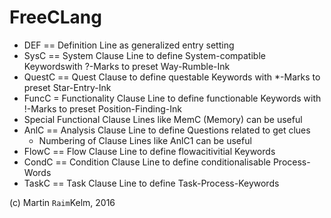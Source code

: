 FreeCLang
=========

 * DEF == Definition Line as generalized entry setting
 * SysC == System Clause Line to define System-compatible Keywordswith ?-Marks to preset Way-Rumble-Ink
 * QuestC == Quest Clause to define questable Keywords with *-Marks to preset Star-Entry-Ink
 * FuncC = Functionality Clause Line to define functionable Keywords with !-Marks to preset Position-Finding-Ink
  * Special Functional Clause Lines like MemC (Memory) can be useful
 * AnlC == Analysis Clause Line to define Questions related to get clues
   * Numbering of Clause Lines like AnlC1 can be useful
 * FlowC == Flow Clause Line to define flowacitivitial Keywords
 * CondC == Condition Clause Line to define conditionalisable Process-Words
 * TaskC == Task Clause Line to define Task-Process-Keywords

(c) Martin `Raim`Kelm, 2016
